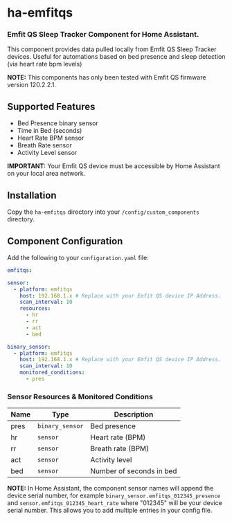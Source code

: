 # ha-emfitqs

### Emfit QS Sleep Tracker Component for Home Assistant.

This component provides data pulled locally from Emfit QS Sleep Tracker devices. Useful for automations based on bed presence and sleep detection (via heart rate bpm levels)

**NOTE:** This components has only been tested with Emfit QS firmware version 120.2.2.1.

## Supported Features
* Bed Presence binary sensor
* Time in Bed (seconds)
* Heart Rate BPM sensor
* Breath Rate sensor
* Activity Level sensor

**IMPORTANT:** Your Emfit QS device must be accessible by Home Assistant on your local area network.

## Installation

Copy the `ha-emfitqs` directory into your `/config/custom_components` directory.

## Component Configuration

Add the following to your `configuration.yaml` file:

```yaml
emfitqs:

sensor:
  - platform: emfitqs
    host: 192.168.1.x # Replace with your Emfit QS device IP Address.
    scan_interval: 10
    resources:
      - hr
      - rr
      - act
      - bed

binary_sensor:
  - platform: emfitqs
    host: 192.168.1.x # Replace with your Emfit QS device IP Address.
    scan_interval: 10
    monitored_conditions:
      - pres
```

### Sensor Resources & Monitored Conditions

| Name  | Type | Description |
| ----- | ---- | ----------- |
| pres | `binary_sensor` | Bed presence |
| hr | `sensor` | Heart rate (BPM) |
| rr | `sensor` | Breath rate (BPM) |
| act | `sensor` | Activity level |
| bed | `sensor` | Number of seconds in bed |


**NOTE:** In Home Assistant, the component sensor names will append the device serial number, for example `binary_sensor.emfitqs_012345_presence` and `sensor.emfitqs_012345_heart_rate` where "012345" will be your device serial number. This allows you to add multiple entries in your config file.
